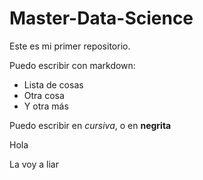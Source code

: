 # Master-Data-Science

Este es mi primer repositorio.

Puedo escribir con markdown:

* Lista de cosas
* Otra cosa
* Y otra más

Puedo escribir en *cursiva*, o en **negrita**

Hola

La voy a liar
